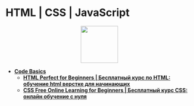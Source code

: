 # HTML | CSS | JavaScript

<div id="header" align="center">
  <img src="https://banner2.cleanpng.com/20180820/rik/kisspng-website-development-javascript-html5-css3-cascadin-appload-comprehensive-software-and-mobile-app-de-5b7b834dcf68a2.0627599615348211978496.jpg" width="100"/>
</div>

- [**Code Basics**](https://github.com/vypiemzalyubov/html-css/tree/main/Code%20Basics)
  - [**HTML Perfect for Beginners | Бесплатный курс по HTML: обучение html верстке для начинающих**](https://github.com/vypiemzalyubov/html-css/tree/main/Code%20Basics/HTML%20Perfect%20for%20Beginners)
  - [**CSS Free Online Learning for Beginners | Бесплатный курс CSS: онлайн обучение с нуля**](https://github.com/vypiemzalyubov/html-css/tree/main/Code%20Basics/CSS%20Free%20Online%20Learning%20for%20Beginners)
